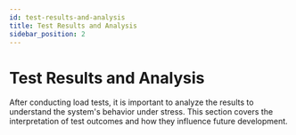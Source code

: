 ```yaml
---
id: test-results-and-analysis
title: Test Results and Analysis
sidebar_position: 2
---
```


# Test Results and Analysis

After conducting load tests, it is important to analyze the results to understand the system's behavior under stress. This section covers the interpretation of test outcomes and how they influence future development.
